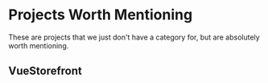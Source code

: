 # Projects Worth Mentioning

These are projects that we just don't have a category for, but are absolutely worth mentioning.

## VueStorefront
